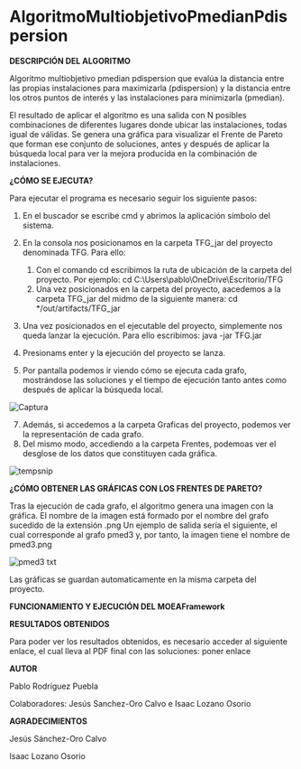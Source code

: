 # AlgoritmoMultiobjetivoPmedianPdispersion

**DESCRIPCIÓN DEL ALGORITMO**

Algoritmo multiobjetivo pmedian pdispersion que evalúa la distancia entre las propias instalaciones para maximizarla (pdispersion)
y la distancia entre los otros puntos de interés y las instalaciones para minimizarla (pmedian).

El resultado de aplicar el algoritmo es una salida con N posibles combinaciones de diferentes lugares donde ubicar las instalaciones, todas igual de válidas.
Se genera una gráfica para visualizar el Frente de Pareto que forman ese conjunto de soluciones, 
antes y después de aplicar la búsqueda local para ver la mejora producida en la combinación de instalaciones.

**¿CÓMO SE EJECUTA?**

Para ejecutar el programa es necesario seguir los siguiente pasos:
  1. En el buscador se escribe cmd y abrimos la aplicación símbolo del sistema.
  2. En la consola nos posicionamos en la carpeta TFG_jar del proyecto denominada TFG. Para ello:
     1. Con el comando cd escribimos la ruta de ubicación de la carpeta del proyecto. Por ejemplo: cd C:\Users\pablo\OneDrive\Escritorio/TFG
     2. Una vez posicionados en la carpeta del proyecto, aacedemos a la carpeta TFG_jar del midmo de la siguiente manera: cd */out/artifacts/TFG_jar
  3. Una vez posicionados en el ejecutable del proyecto, simplemente nos queda lanzar la ejecución. Para ello escribimos: java -jar TFG.jar
  4. Presionams enter y la ejecución del proyecto se lanza.

  5. Por pantalla podemos ir viendo cómo se ejecuta cada grafo, mostrándose las soluciones y el tiempo de ejecución tanto antes como después de aplicar la búsqueda local.
          
![Captura](https://user-images.githubusercontent.com/63146846/155406254-eab86821-8981-4a4a-a771-7a27548fbd93.PNG)

  7. Además, si accedemos a la carpeta Graficas del proyecto, podemos ver la representación de cada grafo.
  8. Del mismo modo, accediendo a la carpeta Frentes, podemoas ver el desglose de los datos que constituyen cada gráfica.

![tempsnip](https://user-images.githubusercontent.com/63146846/155407184-f975700d-14f2-4fcc-8f60-dd43c6342707.png)


**¿CÓMO OBTENER LAS GRÁFICAS CON LOS FRENTES DE PARETO?**

Tras la ejecución de cada grafo, el algoritmo genera una imagen con la gráfica. El nombre de la imagen está formado por el nombre del grafo sucedido de la extensión .png
Un ejemplo de salida sería el siguiente, el cual corresponde al grafo pmed3 y, por tanto, la imagen tiene el nombre de pmed3.png

![pmed3 txt](https://user-images.githubusercontent.com/63146846/149678054-0548b66e-6757-4470-a03d-ed5557276161.png)

Las gráficas se guardan automaticamente en la misma carpeta del proyecto.

**FUNCIONAMIENTO Y EJECUCIÓN DEL MOEAFramework**

**RESULTADOS OBTENIDOS**

Para poder ver los resultados obtenidos, es necesario acceder al siguiente enlace, el cual lleva al PDF final con las soluciones: poner enlace

**AUTOR**

Pablo Rodríguez Puebla

Colaboradores: Jesús Sanchez-Oro Calvo e Isaac Lozano Osorio

**AGRADECIMIENTOS**

Jesús Sánchez-Oro Calvo

Isaac Lozano Osorio

